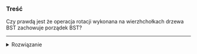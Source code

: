 ### Treść
Czy prawdą jest że operacja rotacji wykonana na wierzhchołkach drzewa BST zachowuje porządek BST?

------
<details><summary>Rozwiązanie</summary>
<p>

